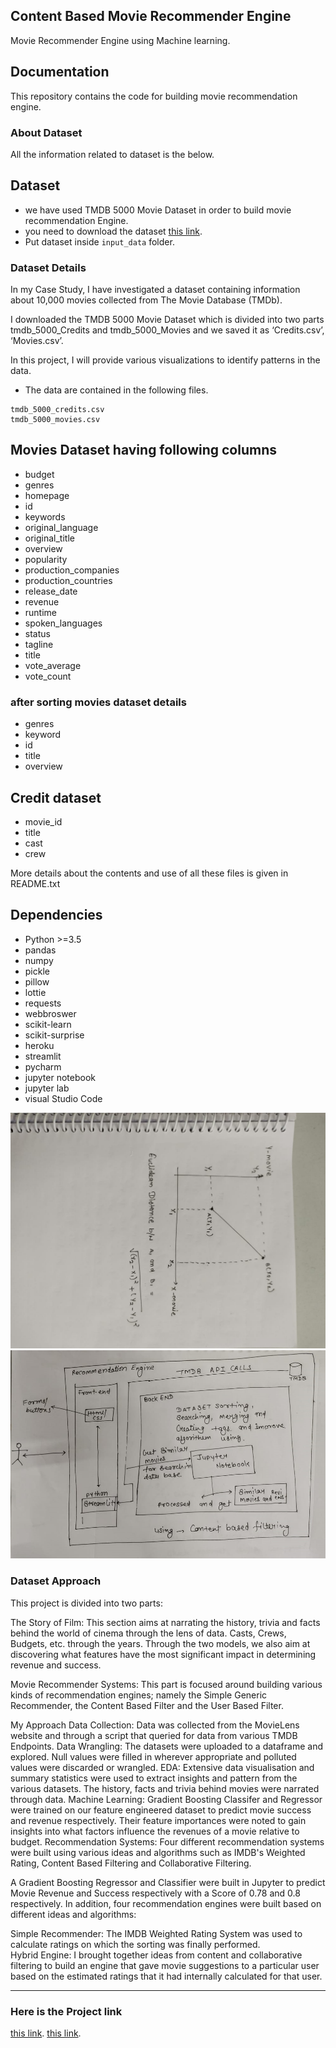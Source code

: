 ## Content Based Movie Recommender Engine
Movie Recommender Engine using Machine learning.

## Documentation
This repository contains the code for building movie recommendation engine.

### About Dataset
All the information related to dataset is the below.
## Dataset
* we have used TMDB 5000 Movie Dataset in order to build movie recommendation Engine.
* you need to download the dataset [this link](https://www.kaggle.com/datasets/tmdb/tmdb-movie-metadata).
* Put dataset inside `input_data` folder.

### Dataset Details
In my Case Study, I have investigated a dataset containing information about 10,000 movies collected from The Movie Database (TMDb).

I downloaded the TMDB 5000 Movie Dataset which is divided into two parts tmdb_5000_Credits and tmdb_5000_Movies and we saved it as ‘Credits.csv’, ‘Movies.csv’.

In this project, I will provide various visualizations to identify patterns in the data.

* The data are contained in the following files.
```
tmdb_5000_credits.csv
tmdb_5000_movies.csv
```

## Movies Dataset having following columns
* budget
* genres
* homepage
* id
* keywords
* original_language
* original_title
* overview
* popularity
* production_companies
* production_countries
* release_date
* revenue
* runtime
* spoken_languages
* status
* tagline
* title
* vote_average
* vote_count

### after sorting movies dataset details
* genres
* keyword
* id
* title
* overview

## Credit dataset
* movie_id
* title
* cast
* crew


More details about the contents and use of all these files is given in README.txt


## Dependencies
* Python >=3.5
* pandas
* numpy
* pickle
* pillow
* lottie
* requests
* webbroswer
* scikit-learn
* scikit-surprise
* heroku
* streamlit
* pycharm
* jupyter notebook
* jupyter lab
* visual Studio Code

![alt text](https://github.com/mahak-dev/Movie-Recommender-Engine/blob/main/graph.jpeg)
![alt text](https://github.com/mahak-dev/Movie-Recommender-Engine/blob/main/architect.jpeg)

### Dataset Approach

This project is divided into two parts:

The Story of Film: This section aims at narrating the history, trivia and facts behind the world of cinema through the lens of data. Casts, Crews, Budgets, etc. through the years. Through the two models, we also aim at discovering what features have the most significant impact in determining revenue and success.

Movie Recommender Systems: This part is focused around building various kinds of recommendation engines; namely the Simple Generic Recommender, the Content Based Filter and the User Based Filter. 

My Approach
Data Collection: Data was collected from the MovieLens website and through a script that queried for data from various TMDB Endpoints.
Data Wrangling: The datasets were uploaded to a dataframe and explored. Null values were filled in wherever appropriate and polluted values were discarded or wrangled.
EDA: Extensive data visualisation and summary statistics were used to extract insights and pattern from the various datasets. The history, facts and trivia behind movies were narrated through data.
Machine Learning: Gradient Boosting Classifer and Regressor were trained on our feature engineered dataset to predict movie success and revenue respectively. Their feature importances were noted to gain insights into what factors influence the revenues of a movie relative to budget.
Recommendation Systems: Four different recommendation systems were built using various ideas and algorithms such as IMDB's Weighted Rating, Content Based Filtering and Collaborative Filtering.


A Gradient Boosting Regressor and Classifier were built in Jupyter to predict Movie Revenue and Success respectively with a Score of 0.78 and 0.8 respectively.
In addition, four recommendation engines were built based on different ideas and algorithms:

Simple Recommender: The IMDB Weighted Rating System was used to calculate ratings on which the sorting was finally performed.                       
   Hybrid Engine: I brought together ideas from content and collaborative filtering to build an engine that gave movie suggestions to a particular user based on the estimated ratings that it had internally calculated for that user.
   
   ----
   ### Here is the Project link 
[this link](https://mahak-gupta.herokuapp.com/).
[this link](https://mrs-engine.herokuapp.com/).
